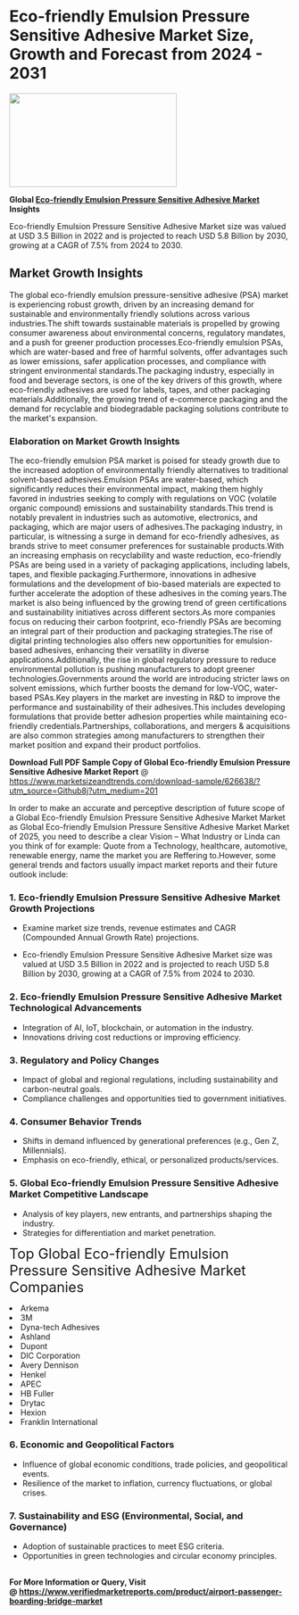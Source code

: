 <H1>Eco-friendly Emulsion Pressure Sensitive Adhesive Market Size, Growth and Forecast from 2024 - 2031</H1><img class="aligncenter size-medium wp-image-584254" src="https://thirdeyenews.in/wp-content/uploads/2024/09/Global-Market-Research-300x168.jpeg" alt="" width="300" height="168" /><p><strong>Global&nbsp;<a href="https://www.marketsizeandtrends.com/download-sample/626638/?utm_source=Github8j?utm_medium=201">Eco-friendly Emulsion Pressure Sensitive Adhesive Market</a> Insights</strong></p><p>Eco-friendly Emulsion Pressure Sensitive Adhesive Market size was valued at USD 3.5 Billion in 2022 and is projected to reach USD 5.8 Billion by 2030, growing at a CAGR of 7.5% from 2024 to 2030.</p><p><h2>Market Growth Insights</h2> The global eco-friendly emulsion pressure-sensitive adhesive (PSA) market is experiencing robust growth, driven by an increasing demand for sustainable and environmentally friendly solutions across various industries.The shift towards sustainable materials is propelled by growing consumer awareness about environmental concerns, regulatory mandates, and a push for greener production processes.Eco-friendly emulsion PSAs, which are water-based and free of harmful solvents, offer advantages such as lower emissions, safer application processes, and compliance with stringent environmental standards.The packaging industry, especially in food and beverage sectors, is one of the key drivers of this growth, where eco-friendly adhesives are used for labels, tapes, and other packaging materials.Additionally, the growing trend of e-commerce packaging and the demand for recyclable and biodegradable packaging solutions contribute to the market's expansion. <h3>Elaboration on Market Growth Insights</h3> The eco-friendly emulsion PSA market is poised for steady growth due to the increased adoption of environmentally friendly alternatives to traditional solvent-based adhesives.Emulsion PSAs are water-based, which significantly reduces their environmental impact, making them highly favored in industries seeking to comply with regulations on VOC (volatile organic compound) emissions and sustainability standards.This trend is notably prevalent in industries such as automotive, electronics, and packaging, which are major users of adhesives.The packaging industry, in particular, is witnessing a surge in demand for eco-friendly adhesives, as brands strive to meet consumer preferences for sustainable products.With an increasing emphasis on recyclability and waste reduction, eco-friendly PSAs are being used in a variety of packaging applications, including labels, tapes, and flexible packaging.Furthermore, innovations in adhesive formulations and the development of bio-based materials are expected to further accelerate the adoption of these adhesives in the coming years.The market is also being influenced by the growing trend of green certifications and sustainability initiatives across different sectors.As more companies focus on reducing their carbon footprint, eco-friendly PSAs are becoming an integral part of their production and packaging strategies.The rise of digital printing technologies also offers new opportunities for emulsion-based adhesives, enhancing their versatility in diverse applications.Additionally, the rise in global regulatory pressure to reduce environmental pollution is pushing manufacturers to adopt greener technologies.Governments around the world are introducing stricter laws on solvent emissions, which further boosts the demand for low-VOC, water-based PSAs.Key players in the market are investing in R&D to improve the performance and sustainability of their adhesives.This includes developing formulations that provide better adhesion properties while maintaining eco-friendly credentials.Partnerships, collaborations, and mergers & acquisitions are also common strategies among manufacturers to strengthen their market position and expand their product portfolios.</p><p><span class=""><strong>Download Full PDF Sample Copy of Global Eco-friendly Emulsion Pressure Sensitive Adhesive Market Report</strong> @ <a href="https://www.marketsizeandtrends.com/download-sample/626638/?utm_source=Github8j?utm_medium=201" target="_blank">https://www.marketsizeandtrends.com/download-sample/626638/?utm_source=Github8j?utm_medium=201</a></span></p><p>In order to make an accurate and perceptive description of future scope of a Global&nbsp;Eco-friendly Emulsion Pressure Sensitive Adhesive Market Market as Global&nbsp;Eco-friendly Emulsion Pressure Sensitive Adhesive Market Market of 2025, you need to describe a clear Vision &ndash; What Industry or Linda can you think of for example: Quote from a Technology, healthcare, automotive, renewable energy, name the market you are Reffering to.However, some general trends and factors usually impact market reports and their future outlook include:</p><h3>1.&nbsp;<strong>Eco-friendly Emulsion Pressure Sensitive Adhesive Market Growth Projections</strong></h3><ul><li>Examine market size trends, revenue estimates and CAGR (Compounded Annual Growth Rate) projections.</li><li><p>Eco-friendly Emulsion Pressure Sensitive Adhesive Market size was valued at USD 3.5 Billion in 2022 and is projected to reach USD 5.8 Billion by 2030, growing at a CAGR of 7.5% from 2024 to 2030.</p></li></ul><h3>2.&nbsp;<strong>Eco-friendly Emulsion Pressure Sensitive Adhesive Market Technological Advancements</strong></h3><ul><li>Integration of AI, IoT, blockchain, or automation in the industry.</li><li>Innovations driving cost reductions or improving efficiency.</li></ul><h3>3.&nbsp;<strong>Regulatory and Policy Changes</strong></h3><ul><li>Impact of global and regional regulations, including sustainability and carbon-neutral goals.</li><li>Compliance challenges and opportunities tied to government initiatives.</li></ul><h3>4.&nbsp;<strong>Consumer Behavior Trends</strong></h3><ul><li>Shifts in demand influenced by generational preferences (e.g., Gen Z, Millennials).</li><li>Emphasis on eco-friendly, ethical, or personalized products/services.</li></ul><h3>5.&nbsp;<strong>Global Eco-friendly Emulsion Pressure Sensitive Adhesive Market Competitive Landscape</strong></h3><ul><li>Analysis of key players, new entrants, and partnerships shaping the industry.</li><li>Strategies for differentiation and market penetration.</li></ul><p data-pm-slice="1 1 []"><span style="color: inherit; font-family: inherit; font-size: 25px;">Top Global Eco-friendly Emulsion Pressure Sensitive Adhesive Market Companies</span></p><div class="" data-test-id=""><p><li>Arkema</li><li> 3M</li><li> Dyna-tech Adhesives</li><li> Ashland</li><li> Dupont</li><li> DIC Corporation</li><li> Avery Dennison</li><li> Henkel</li><li> APEC</li><li> HB Fuller</li><li> Drytac</li><li> Hexion</li><li> Franklin International</li></p></div><h3>6.&nbsp;<strong>Economic and Geopolitical Factors</strong></h3><ul><li>Influence of global economic conditions, trade policies, and geopolitical events.</li><li>Resilience of the market to inflation, currency fluctuations, or global crises.</li></ul><h3>7.&nbsp;<strong>Sustainability and ESG (Environmental, Social, and Governance)</strong></h3><ul><li>Adoption of sustainable practices to meet ESG criteria.</li><li>Opportunities in green technologies and circular economy principles.</li></ul><h2><strong style="font-size: 14px;">For More Information or Query, Visit @&nbsp;</strong><a style="background-color: #ffffff; font-size: 14px;" href="https://www.marketsizeandtrends.com/report/eco-friendly-emulsion-pressure-sensitive-adhesive-market/" target="_blank">https://www.verifiedmarketreports.com/product/airport-passenger-boarding-bridge-market</a></h2>